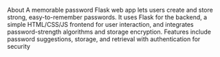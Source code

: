 About
A memorable password Flask web app lets users create and store strong, easy-to-remember passwords. It uses Flask for the backend, a simple HTML/CSS/JS frontend for user interaction, and integrates password-strength algorithms and storage encryption. Features include password suggestions, storage, and retrieval with authentication for security

